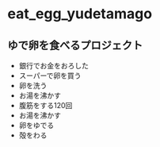 # eat_egg_yudetamago  
ゆで卵を食べるプロジェクト  
---
- 銀行でお金をおろした  
- スーパーで卵を買う  
- 卵を洗う
- お湯を沸かす
- 腹筋をする120回
- お湯を沸かす  
- 卵をゆでる
- 殻をわる